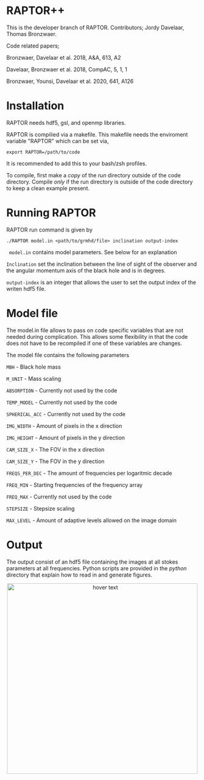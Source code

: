 # RAPTOR++

This is the developer branch of RAPTOR. 
Contributors; Jordy Davelaar, Thomas Bronzwaer.

Code related papers;

Bronzwaer, Davelaar et al. 2018, A&A, 613, A2

Davelaar, Bronzwaer et al. 2018, CompAC, 5, 1, 1

Bronzwaer, Younsi, Davelaar et al. 2020, 641, A126

# Installation

RAPTOR needs hdf5, gsl, and openmp libraries.

RAPTOR is compilied via a makefile. This makefile needs the enviroment variable "RAPTOR" which can be set via,

```
export RAPTOR=/path/to/code
```

It is recommended to add this to your bash/zsh profiles.

To compile, first make a *copy* of the *run* directory outside of the code directory. Compile *only* if the run directory is outside of the code directory to keep a clean example present.

# Running RAPTOR

RAPTOR run command is given by

```
./RAPTOR model.in <path/to/grmhd/file> inclination output-index
```

```  model.in ```  contains model parameters. See below for an explanation

``` Inclination ``` set the inclination between  the line of sight of the observer and the angular momentum axis of the black hole and is in degrees.

``` output-index ``` is an integer that allows the user to set the output index of the writen hdf5 file.

# Model file

The model.in file allows to pass on code specific variables that are not needed during complication. This allows some flexibility in that the code does not have to be recompiled if one of these variables are changes.

The model file contains the following parameters


```MBH``` - Black hole mass

```M_UNIT``` - Mass scaling

```ABSORPTION``` - Currently not used by the code

```TEMP_MODEL``` - Currently not used by the code

```SPHERICAL_ACC``` - Currently not used by the code

```IMG_WIDTH``` - Amount of pixels in the x direction

```IMG_HEIGHT``` - Amount of pixels in the y direction

```CAM_SIZE_X``` - The FOV in the x direction

```CAM_SIZE_Y``` - The FOV in the y direction

```FREQS_PER_DEC``` - The amount of frequencies per logaritmic decade

```FREQ_MIN``` - Starting frequencies of the frequency array

```FREQ_MAX``` - Currently not used by the code

```STEPSIZE``` - Stepsize scaling

```MAX_LEVEL``` - Amount of adaptive levels allowed on the image domain

# Output

The output consist of an hdf5 file containing the images at all stokes parameters at all frequencies. Python scripts are provided in the *python* directory that explain how to read in and generate figures. 

<p align="center">
  <img src="docs/output_example.png" width="500" title="hover text">
</p>
